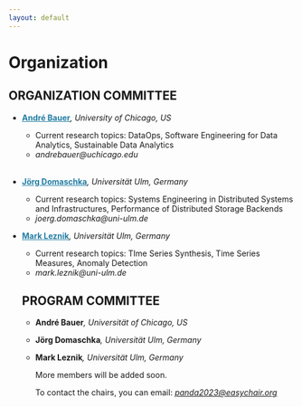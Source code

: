 ```yaml
---
layout: default
---
```

<h1><b>Organization</b></h1>

<h2><b>ORGANIZATION COMMITTEE</b></h2>
<ul>
<li>
<p> <a href="https://cs.uchicago.edu/people/andre-bauer/" style="color: #227da3"><b>André Bauer</b></a><i>, University of Chicago, US</i></p>
<ul>
<li>Current research topics: DataOps, Software Engineering for Data Analytics, Sustainable Data Analytics</li>
<li><i>andrebauer@uchicago.edu</i></li>
</ul>
</li>
<br>
<li>
<p><b> <a href="https://www.uni-ulm.de/in/omi/institut/persons/jd/" style="color: #227da3">Jörg Domaschka</a></b><i>, Universität Ulm, Germany</i></p>
<ul>
<li>Current research topics: Systems Engineering in Distributed Systems and Infrastructures, Performance of Distributed Storage Backends</li>
<li><i>joerg.domaschka@uni-ulm.de</i></li>
</ul>
</li>
</ul>
<ul>
<li>
<p> <a href="https://www.uni-ulm.de/in/omi/institut/persons/mark-leznik/" style="color: #227da3"><b>Mark Leznik</b></a><i>, Universität Ulm, Germany</i></p>
<ul>
<li>Current research topics: TIme Series Synthesis, Time Series Measures, Anomaly Detection</li>
<li><i>mark.leznik@uni-ulm.de</i></li>
</ul>

<h2><b>PROGRAM COMMITTEE</b></h2>
<ul>
<li>
<p> <b>André Bauer</b><i>, Universität of Chicago, US</i></p>
</li>
<li>
<p> <b>Jörg Domaschka</b><i>, Universität Ulm, Germany</i></p>
</li>
<li>
<p> <b>Mark Leznik</b><i>, Universität Ulm, Germany</i></p>
</li>
  
More members will be added soon.

  
To contact the chairs, you can email: <i style="color: #2db04b"> panda2023@easychair.org </i>



